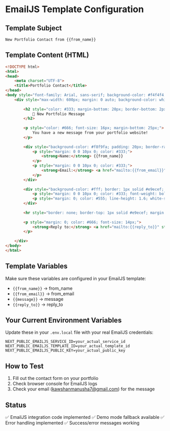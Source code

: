 # EmailJS Template Configuration

## Template Subject
```
New Portfolio Contact from {{from_name}}
```

## Template Content (HTML)
```html
<!DOCTYPE html>
<html>
<head>
    <meta charset="UTF-8">
    <title>Portfolio Contact</title>
</head>
<body style="font-family: Arial, sans-serif; background-color: #f4f4f4; margin: 0; padding: 20px;">
    <div style="max-width: 600px; margin: 0 auto; background-color: white; border-radius: 8px; padding: 30px; box-shadow: 0 2px 10px rgba(0,0,0,0.1);">
        
        <h2 style="color: #333; margin-bottom: 20px; border-bottom: 2px solid #007bff; padding-bottom: 10px;">
            📧 New Portfolio Message
        </h2>
        
        <p style="color: #666; font-size: 16px; margin-bottom: 25px;">
            You have a new message from your portfolio website!
        </p>
        
        <div style="background-color: #f8f9fa; padding: 20px; border-radius: 6px; margin-bottom: 20px;">
            <p style="margin: 0 0 10px 0; color: #333;">
                <strong>Name:</strong> {{from_name}}
            </p>
            <p style="margin: 0 0 10px 0; color: #333;">
                <strong>Email:</strong> <a href="mailto:{{from_email}}" style="color: #007bff;">{{from_email}}</a>
            </p>
        </div>
        
        <div style="background-color: #fff; border: 1px solid #e9ecef; padding: 20px; border-radius: 6px; margin-bottom: 20px;">
            <p style="margin: 0 0 10px 0; color: #333; font-weight: bold;">Message:</p>
            <p style="margin: 0; color: #555; line-height: 1.6; white-space: pre-wrap;">{{message}}</p>
        </div>
        
        <hr style="border: none; border-top: 1px solid #e9ecef; margin: 20px 0;">
        
        <p style="margin: 0; color: #666; font-size: 14px;">
            <strong>Reply to:</strong> <a href="mailto:{{reply_to}}" style="color: #007bff;">{{reply_to}}</a>
        </p>
        
    </div>
</body>
</html>
```

## Template Variables
Make sure these variables are configured in your EmailJS template:

- `{{from_name}}` → from_name
- `{{from_email}}` → from_email  
- `{{message}}` → message
- `{{reply_to}}` → reply_to

## Your Current Environment Variables
Update these in your `.env.local` file with your real EmailJS credentials:

```
NEXT_PUBLIC_EMAILJS_SERVICE_ID=your_actual_service_id
NEXT_PUBLIC_EMAILJS_TEMPLATE_ID=your_actual_template_id
NEXT_PUBLIC_EMAILJS_PUBLIC_KEY=your_actual_public_key
```

## How to Test
1. Fill out the contact form on your portfolio
2. Check browser console for EmailJS logs
3. Check your email (kawshanmanusha7@gmail.com) for the message

## Status
✅ EmailJS integration code implemented
✅ Demo mode fallback available
✅ Error handling implemented
✅ Success/error messages working
